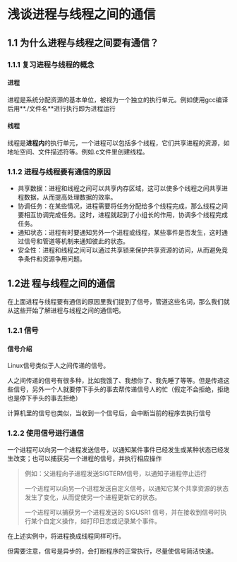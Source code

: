 # 浅谈进程与线程之间的通信

## 1.1 为什么进程与线程之间要有通信？

### 1.1.1 复习进程与线程的概念

#### 进程

进程是系统分配资源的基本单位，被视为一个独立的执行单元。例如使用gcc编译后用**./文件名**进行执行即为进程运行

#### 线程

线程是**进程内**的执行单元，一个进程可以包括多个线程，它们共享进程的资源，如地址空间、文件描述符等。例如.c文件里创建线程。

### 1.1.2 进程与线程要有通信的原因

- 共享数据：进程和线程之间可以共享内存区域，这可以使多个线程之间共享进程数据，从而提高处理数据的效率。
- 协调任务：在某些情况，进程需要将任务分配给多个线程完成，那么线程之间要相互协调完成任务。这时，进程就起到了小组长的作用，协调多个线程完成任务。
- 通知状态：进程有时要通知另外一个进程或线程，某些事件是否发生，这时通过信号和管道等机制来通知彼此的状态。
- 安全性：进程和线程之间可以通过共享锁来保护共享资源的访问，从而避免竞争条件和资源争用问题。

## 1.2进 程与线程之间的通信

在上面进程与线程要有通信的原因里我们提到了信号，管道这些名词，那么我们就从这些开始了解进程与线程之间的通信吧。

### 1.2.1 信号

#### 信号介绍

Linux信号类似于人之间传递的信号。

人之间传递的信号有很多种，比如我饿了、我想你了、我先睡了等等。但是传递这些信号，另外一个人就要停下手头的事去帮传递信号人的忙（假定不会拒绝，拒绝也是停下手头的事去拒绝）

计算机里的信号也类似，当收到一个信号后，会中断当前的程序去执行信号

### 1.2.2 使用信号进行通信

一个进程可以向另一个进程发送信号，以通知某件事件已经发生或某种状态已经发生改变；也可以捕获另一个进程的信号，并执行相应操作

> 例如：父进程向子进程发送SIGTERM信号，以通知子进程停止运行
>
> 一个进程可以向另一个进程发送自定义信号，以通知它某个共享资源的状态发生了变化，从而促使另一个进程更新它的状态。
>
> 一个进程可以捕获另一个进程发送的 SIGUSR1 信号，并在接收到信号时执行某个自定义操作，如打印日志或记录某个事件。

在上述实例中，将进程换成线程同样可行。

但需要注意，信号是异步的，会打断程序的正常执行，尽量使信号简洁快速。


